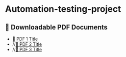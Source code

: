 # Automation-testing-project
## 📄 Downloadable PDF Documents

- [📘 PDF 1 Title](https://github.com/Bishakha23/Automation-testing-project/blob/main/pdf1.pdf?raw=true)
- //[📗 PDF 2 Title]()
- //[📙 PDF 3 Title]()

